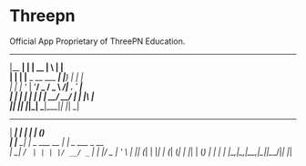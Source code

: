 
# Threepn

Official App Proprietary of ThreePN Education.


  _______ _                   _____  _   _      
 |__   __| |                 |  __ \| \ | |     
    | |  | |__  _ __ ___  ___| |__) |  \| |     
    | |  | '_ \| '__/ _ \/ _ \  ___/| . ` |     
    | |  | | | | | |  __/  __/ |    | |\  |     
    |_|  |_| |_|_|  \___|\___|_|    |_| \_|     
  ______    _                 _   _             
 |  ____|  | |               | | (_)            
 | |__   __| |_   _  ___ __ _| |_ _  ___  _ __  
 |  __| / _` | | | |/ __/ _` | __| |/ _ \| '_ \ 
 | |___| (_| | |_| | (_| (_| | |_| | (_) | | | |
 |______\__,_|\__,_|\___\__,_|\__|_|\___/|_| |_|
                                                
                                                
